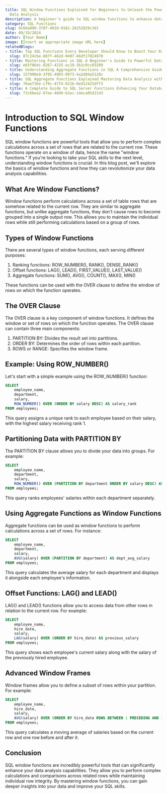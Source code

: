 ```yaml
---
title: SQL Window Functions Explained for Beginners to Unleash the Power of Advanced
  Data Analysis
description: A beginner's guide to SQL window functions to enhance data analysis capabilities.
category: SQL Functions
slug: 0c66a899-378f-4910-9181-26252829c3d1
date: 09/19/2024
author: [Your Name]
image: [Insert an appropriate image URL here]
relatedBlogs:
- title: Top SQL Functions Every Developer Should Know to Boost Your Database Skills
  slug: 07c24cbe-887f-462d-9497-66df17024970
- title: Mastering Functions in SQL A Beginner's Guide to Powerful Data Manipulation
  slug: e65f86dc-8267-4235-ac19-3b1c0cc03209
- title: Understanding Aggregate Functions in SQL A Comprehensive Guide
  slug: 157990e9-3f95-4903-99f3-4a2d04a5128c
- title: SQL Aggregate Functions Explained Mastering Data Analysis with SQL
  slug: 76aef3be-cf9c-47f4-921b-0ed12425dff3
- title: A Complete Guide to SQL Server Functions Enhancing Your Database Queries
  slug: 73c6bea2-87ee-4689-b1ec-14eca05d2143
---
```


# Introduction to SQL Window Functions

SQL window functions are powerful tools that allow you to perform complex calculations across a set of rows that are related to the current row. These functions operate on a window of data, hence the name "window functions." If you're looking to take your SQL skills to the next level, understanding window functions is crucial. In this blog post, we'll explore the basics of window functions and how they can revolutionize your data analysis capabilities.

## What Are Window Functions?

Window functions perform calculations across a set of table rows that are somehow related to the current row. They are similar to aggregate functions, but unlike aggregate functions, they don't cause rows to become grouped into a single output row. This allows you to maintain the individual rows while still performing calculations based on a group of rows.

## Types of Window Functions

There are several types of window functions, each serving different purposes:

1. Ranking functions: ROW_NUMBER(), RANK(), DENSE_RANK()
2. Offset functions: LAG(), LEAD(), FIRST_VALUE(), LAST_VALUE()
3. Aggregate functions: SUM(), AVG(), COUNT(), MAX(), MIN()

These functions can be used with the OVER clause to define the window of rows on which the function operates.

## The OVER Clause

The OVER clause is a key component of window functions. It defines the window or set of rows on which the function operates. The OVER clause can contain three main components:

1. PARTITION BY: Divides the result set into partitions.
2. ORDER BY: Determines the order of rows within each partition.
3. ROWS or RANGE: Specifies the window frame.

## Example: Using ROW_NUMBER()

Let's start with a simple example using the ROW_NUMBER() function:

```sql
SELECT 
    employee_name,
    department,
    salary,
    ROW_NUMBER() OVER (ORDER BY salary DESC) AS salary_rank
FROM employees;
```

This query assigns a unique rank to each employee based on their salary, with the highest salary receiving rank 1.

## Partitioning Data with PARTITION BY

The PARTITION BY clause allows you to divide your data into groups. For example:

```sql
SELECT 
    employee_name,
    department,
    salary,
    ROW_NUMBER() OVER (PARTITION BY department ORDER BY salary DESC) AS dept_salary_rank
FROM employees;
```

This query ranks employees' salaries within each department separately.

## Using Aggregate Functions as Window Functions

Aggregate functions can be used as window functions to perform calculations across a set of rows. For instance:

```sql
SELECT 
    employee_name,
    department,
    salary,
    AVG(salary) OVER (PARTITION BY department) AS dept_avg_salary
FROM employees;
```

This query calculates the average salary for each department and displays it alongside each employee's information.

## Offset Functions: LAG() and LEAD()

LAG() and LEAD() functions allow you to access data from other rows in relation to the current row. For example:

```sql
SELECT 
    employee_name,
    hire_date,
    salary,
    LAG(salary) OVER (ORDER BY hire_date) AS previous_salary
FROM employees;
```

This query shows each employee's current salary along with the salary of the previously hired employee.

## Advanced Window Frames

Window frames allow you to define a subset of rows within your partition. For example:

```sql
SELECT 
    employee_name,
    hire_date,
    salary,
    AVG(salary) OVER (ORDER BY hire_date ROWS BETWEEN 1 PRECEDING AND 1 FOLLOWING) AS moving_avg_salary
FROM employees;
```

This query calculates a moving average of salaries based on the current row and one row before and after it.

## Conclusion

SQL window functions are incredibly powerful tools that can significantly enhance your data analysis capabilities. They allow you to perform complex calculations and comparisons across related rows while maintaining individual row integrity. By mastering window functions, you can gain deeper insights into your data and improve your SQL skills.
